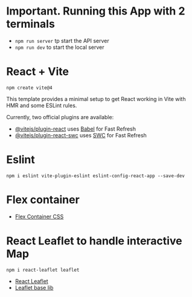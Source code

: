 # Important. Running this App with 2 terminals

- `npm run server` tp start the API server
- `npm run dev` to start the local server

# React + Vite

`npm create vite@4`

This template provides a minimal setup to get React working in Vite with HMR and some ESLint rules.

Currently, two official plugins are available:

- [@vitejs/plugin-react](https://github.com/vitejs/vite-plugin-react/blob/main/packages/plugin-react/README.md) uses [Babel](https://babeljs.io/) for Fast Refresh
- [@vitejs/plugin-react-swc](https://github.com/vitejs/vite-plugin-react-swc) uses [SWC](https://swc.rs/) for Fast Refresh

# Eslint

`npm i eslint vite-plugin-eslint eslint-config-react-app --save-dev`

# Flex container

- [Flex Container CSS](https://css-tricks.com/snippets/css/a-guide-to-flexbox/)

# React Leaflet to handle interactive Map

`npm i react-leaflet leaflet`

- [React Leaflet](https://react-leaflet.js.org/docs/start-installation/)
- [Leaflet base lib](https://leafletjs.com/examples/quick-start/)
